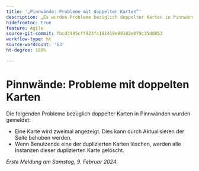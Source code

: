 ```yaml
---
title: '„Pinnwände: Probleme mit doppelten Karten“'
description: „Es wurden Probleme bezüglich doppelter Karten in Pinnwänden gemeldet.“
hidefromtoc: true
feature: Agile
source-git-commit: fbcd3495cff923fc181419e89182e079c35dd053
workflow-type: ht
source-wordcount: '63'
ht-degree: 100%

---
```



# Pinnwände: Probleme mit doppelten Karten

Die folgenden Probleme bezüglich doppelter Karten in Pinnwänden wurden gemeldet:

* Eine Karte wird zweimal angezeigt. Dies kann durch Aktualisieren der Seite behoben werden.
* Wenn Benutzende eine der duplizierten Karten löschen, werden alle Instanzen dieser duplizierten Karte gelöscht.

_Erste Meldung am Samstag, 9. Februar 2024._
